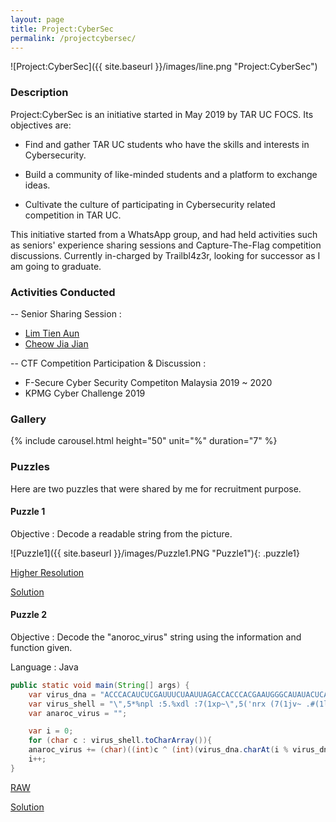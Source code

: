 ```yaml
---
layout: page
title: Project:CyberSec
permalink: /projectcybersec/
---
```


![Project:CyberSec]({{ site.baseurl }}/images/line.png "Project:CyberSec")

### Description

Project:CyberSec is an initiative started in May 2019 by TAR UC FOCS. Its objectives are:

- Find and gather TAR UC students who have the skills and interests in Cybersecurity. 

- Build a community of like-minded students and a platform to exchange ideas. 

- Cultivate the culture of participating in Cybersecurity related competition in TAR UC.

This initiative started from a WhatsApp group, and had held activities such as seniors' experience sharing sessions and Capture-The-Flag competition discussions. Currently in-charged by Trailbl4z3r, looking for successor as I am going to graduate.

### Activities Conducted

-- Senior Sharing Session : 
- [Lim Tien Aun](https://www.linkedin.com/in/tien-aun-lim-bab8471b3/)
- [Cheow Jia Jian](https://www.linkedin.com/in/jay-cheow-593b10112/)

-- CTF Competition Participation & Discussion : 
- F-Secure Cyber Security Competiton Malaysia 2019 ~ 2020
- KPMG Cyber Challenge 2019


### Gallery

{% include carousel.html height="50" unit="%" duration="7" %}

### Puzzles

Here are two puzzles that were shared by me for recruitment purpose.

#### Puzzle 1

Objective : Decode a readable string from the picture.

![Puzzle1]({{ site.baseurl }}/images/Puzzle1.PNG "Puzzle1"){: .puzzle1}

[Higher Resolution](/images/Puzzle1.PNG)

[Solution](/images/Answer1.png)

#### Puzzle 2

Objective : Decode the "anoroc_virus" string using the information and function given.

Language : Java

```java
public static void main(String[] args) {
	var virus_dna = "ACCCACAUCUCGAUUUCUAAUUAGACCACCCACGAAUGGGCAUAUACUCACAUCAGCAUUUCAAACUAGACUACACACGAGUGGGCCUAC";
	var virus_shell = "\",5*%npl :5.%xdl :7(1xp~\",5('nrx (7(1jv~ .#(1lrl .5(1np~ .#<1npx\",#(#lrl\",7*%nvx$:1.#nrl";
	var anaroc_virus = "";

	var i = 0;
	for (char c : virus_shell.toCharArray()){
	anaroc_virus += (char)((int)c ^ (int)(virus_dna.charAt(i % virus_dna.length())));
	i++;
}
```

[RAW](/file/puzzle2.txt)

[Solution](/images/Answer2.png)
